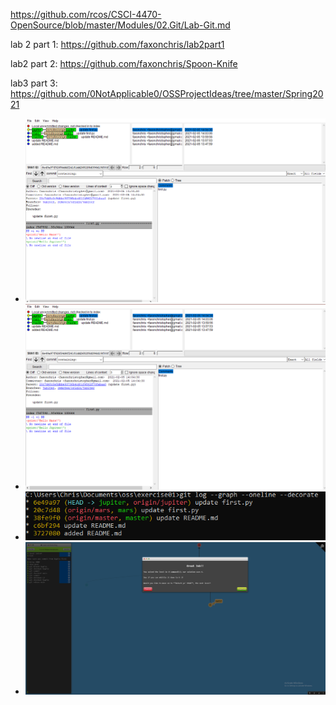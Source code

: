 https://github.com/rcos/CSCI-4470-OpenSource/blob/master/Modules/02.Git/Lab-Git.md

lab 2 part 1: 
https://github.com/faxonchris/lab2part1

lab2 part 2: 
https://github.com/faxonchris/Spoon-Knife

lab3 part 3:
https://github.com/0NotApplicable0/OSSProjectIdeas/tree/master/Spring2021

* ![gitk](gitk.png)
* ![gitkall](gitkall.png)
* ![gitlog](gitlog.png)
* ![level4](level4.png)
